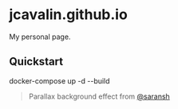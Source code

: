 # jcavalin.github.io

My personal page.

## Quickstart
docker-compose up -d --build

>Parallax background effect from [@saransh](https://codepen.io/saransh/pen/BKJun)